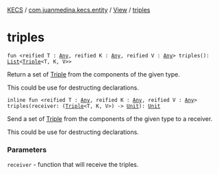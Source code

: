 [KECS](../../index.md) / [com.juanmedina.kecs.entity](../index.md) / [View](index.md) / [triples](./triples.md)

# triples

`fun <reified T : `[`Any`](https://kotlinlang.org/api/latest/jvm/stdlib/kotlin/-any/index.html)`, reified K : `[`Any`](https://kotlinlang.org/api/latest/jvm/stdlib/kotlin/-any/index.html)`, reified V : `[`Any`](https://kotlinlang.org/api/latest/jvm/stdlib/kotlin/-any/index.html)`> triples(): `[`List`](https://kotlinlang.org/api/latest/jvm/stdlib/kotlin.collections/-list/index.html)`<`[`Triple`](https://kotlinlang.org/api/latest/jvm/stdlib/kotlin/-triple/index.html)`<T, K, V>>`

Return a set of [Triple](https://kotlinlang.org/api/latest/jvm/stdlib/kotlin/-triple/index.html) from the components of the given type.

This could be use for destructing declarations.

`inline fun <reified T : `[`Any`](https://kotlinlang.org/api/latest/jvm/stdlib/kotlin/-any/index.html)`, reified K : `[`Any`](https://kotlinlang.org/api/latest/jvm/stdlib/kotlin/-any/index.html)`, reified V : `[`Any`](https://kotlinlang.org/api/latest/jvm/stdlib/kotlin/-any/index.html)`> triples(receiver: (`[`Triple`](https://kotlinlang.org/api/latest/jvm/stdlib/kotlin/-triple/index.html)`<T, K, V>) -> `[`Unit`](https://kotlinlang.org/api/latest/jvm/stdlib/kotlin/-unit/index.html)`): `[`Unit`](https://kotlinlang.org/api/latest/jvm/stdlib/kotlin/-unit/index.html)

Send a set of [Triple](https://kotlinlang.org/api/latest/jvm/stdlib/kotlin/-triple/index.html) from the components of the given type to a receiver.

This could be use for destructing declarations.

### Parameters

`receiver` - function that will receive the triples.